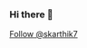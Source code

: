 ### Hi there 👋
<!-- Place this tag where you want the button to render. -->
<a class="github-button" href="https://github.com/skarthik7" data-color-scheme="no-preference: dark; light: light; dark: dark;" data-size="large" aria-label="Follow @skarthik7 on GitHub">Follow @skarthik7</a>
<!--
**skarthik7/skarthik7** is a ✨ _special_ ✨ repository because its `README.md` (this file) appears on your GitHub profile.

Here are some ideas to get you started:

- 🔭 I’m currently working on ...
- 🌱 I’m currently learning ...
- 👯 I’m looking to collaborate on ...
- 🤔 I’m looking for help with ...
- 💬 Ask me about ...
- 📫 How to reach me: ...
- 😄 Pronouns: ...
- ⚡ Fun fact: ...
-->
